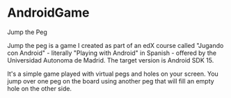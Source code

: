 # AndroidGame
Jump the Peg

Jump the peg is a game I created as part of an edX course called "Jugando con Android" - literally "Playing with Android" in Spanish - offered by the Universidad Autonoma de Madrid.
The target version is Android SDK 15. 

It's a simple game played with virtual pegs and holes on your screen. 
You jump over one peg on the board using another peg that will fill an empty hole on the other side.
